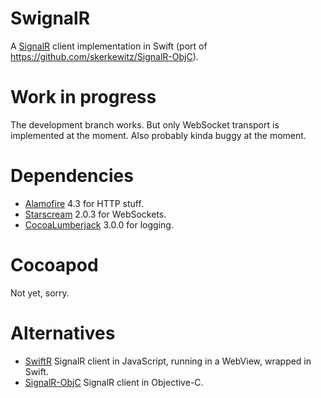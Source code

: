 # SwignalR

A [SignalR](https://www.asp.net/signalr) client implementation in Swift (port of https://github.com/skerkewitz/SignalR-ObjC).

# Work in progress

The development branch works. But only WebSocket transport is implemented at the moment. Also probably kinda buggy at the moment.

# Dependencies 
- [Alamofire](https://github.com/Alamofire/Alamofire) 4.3 for HTTP stuff.
- [Starscream](https://github.com/daltoniam/Starscream) 2.0.3 for WebSockets.
- [CocoaLumberjack](https://github.com/CocoaLumberjack/CocoaLumberjack) 3.0.0 for logging.

# Cocoapod
Not yet, sorry.

# Alternatives
- [SwiftR](https://github.com/adamhartford/SwiftR) SignalR client in JavaScript, running in a WebView, wrapped in Swift.
- [SignalR-ObjC](https://github.com/DyKnow/SignalR-ObjC) SignalR client in Objective-C.

